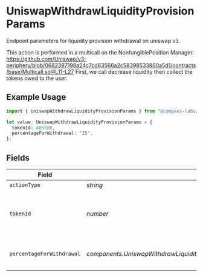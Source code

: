 # UniswapWithdrawLiquidityProvisionParams

Endpoint parameters for liquidity provision withdrawal on uniswap v3.

This action is performed in a multicall on the NonfungiblePosition Manager: https://github.com/Uniswap/v3-periphery/blob/0682387198a24c7cd63566a2c58398533860a5d1/contracts/base/Multicall.sol#L11-L27
First, we call decrease liquidity then collect the tokens owed to the user.

## Example Usage

```typescript
import { UniswapWithdrawLiquidityProvisionParams } from "@compass-labs/api-sdk/models/components";

let value: UniswapWithdrawLiquidityProvisionParams = {
  tokenId: 405500,
  percentageForWithdrawal: "25",
};
```

## Fields

| Field                                                                       | Type                                                                        | Required                                                                    | Description                                                                 | Example                                                                     |
| --------------------------------------------------------------------------- | --------------------------------------------------------------------------- | --------------------------------------------------------------------------- | --------------------------------------------------------------------------- | --------------------------------------------------------------------------- |
| `actionType`                                                                | *string*                                                                    | :heavy_minus_sign:                                                          | N/A                                                                         |                                                                             |
| `tokenId`                                                                   | *number*                                                                    | :heavy_check_mark:                                                          | Token ID of the NFT representing the liquidity provisioned position.        |                                                                             |
| `percentageForWithdrawal`                                                   | *components.UniswapWithdrawLiquidityProvisionParamsPercentageForWithdrawal* | :heavy_check_mark:                                                          | How much liquidity to take out in percentage.                               | 25                                                                          |